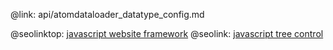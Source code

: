 @link: api/atomdataloader_datatype_config.md

@seolinktop: [javascript website framework](https://webix.com)
@seolink: [javascript tree control](https://webix.com/widget/tree/)